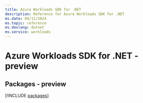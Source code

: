 ```yaml
---
title: Azure Workloads SDK for .NET
description: Reference for Azure Workloads SDK for .NET
ms.date: 04/11/2024
ms.topic: reference
ms.devlang: dotnet
ms.service: workloads
---
```

# Azure Workloads SDK for .NET - preview
## Packages - preview
[!INCLUDE [packages](workloads-index.md)]
